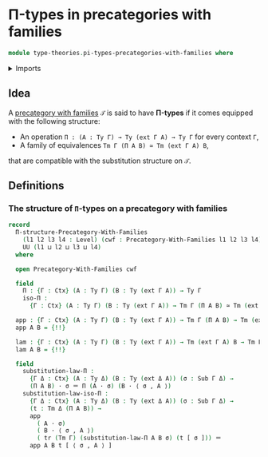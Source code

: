 # Π-types in precategories with families

```agda
module type-theories.pi-types-precategories-with-families where
```

<details><summary>Imports</summary>

```agda
open import foundation.equivalences
open import foundation.identity-types
open import foundation.transport-along-identifications
open import foundation.universe-levels

open import type-theories.precategories-with-families
```

</details>

## Idea

A [precategory with families](type-theories.precategories-with-families.md) `𝒯`
is said to have **Π-types** if it comes equipped with the following structure:

- An operation `Π : (A : Ty Γ) → Ty (ext Γ A) → Ty Γ` for every context `Γ`,
- A family of equivalences `Tm Γ (Π A B) ≃ Tm (ext Γ A) B`,

that are compatible with the substitution structure on `𝒯`.

## Definitions

### The structure of `Π`-types on a precategory with families

```agda
record
  Π-structure-Precategory-With-Families
    (l1 l2 l3 l4 : Level) (cwf : Precategory-With-Families l1 l2 l3 l4) :
    UU (l1 ⊔ l2 ⊔ l3 ⊔ l4)
  where

  open Precategory-With-Families cwf

  field
    Π : {Γ : Ctx} (A : Ty Γ) (B : Ty (ext Γ A)) → Ty Γ
    iso-Π :
      {Γ : Ctx} (A : Ty Γ) (B : Ty (ext Γ A)) → Tm Γ (Π A B) ≃ Tm (ext Γ A) B

  app : {Γ : Ctx} (A : Ty Γ) (B : Ty (ext Γ A)) → Tm Γ (Π A B) → Tm (ext Γ A) B
  app A B = {!!}

  lam : {Γ : Ctx} (A : Ty Γ) (B : Ty (ext Γ A)) → Tm (ext Γ A) B → Tm Γ (Π A B)
  lam A B = {!!}

  field
    substitution-law-Π :
      {Γ Δ : Ctx} (A : Ty Δ) (B : Ty (ext Δ A)) (σ : Sub Γ Δ) →
      (Π A B) · σ ＝ Π (A · σ) (B · ⟨ σ , A ⟩)
    substitution-law-iso-Π :
      {Γ Δ : Ctx} (A : Ty Δ) (B : Ty (ext Δ A)) (σ : Sub Γ Δ) →
      (t : Tm Δ (Π A B)) →
      app
        ( A · σ)
        ( B · ⟨ σ , A ⟩)
        ( tr (Tm Γ) (substitution-law-Π A B σ) (t [ σ ])) ＝
      app A B t [ ⟨ σ , A ⟩ ]
```

